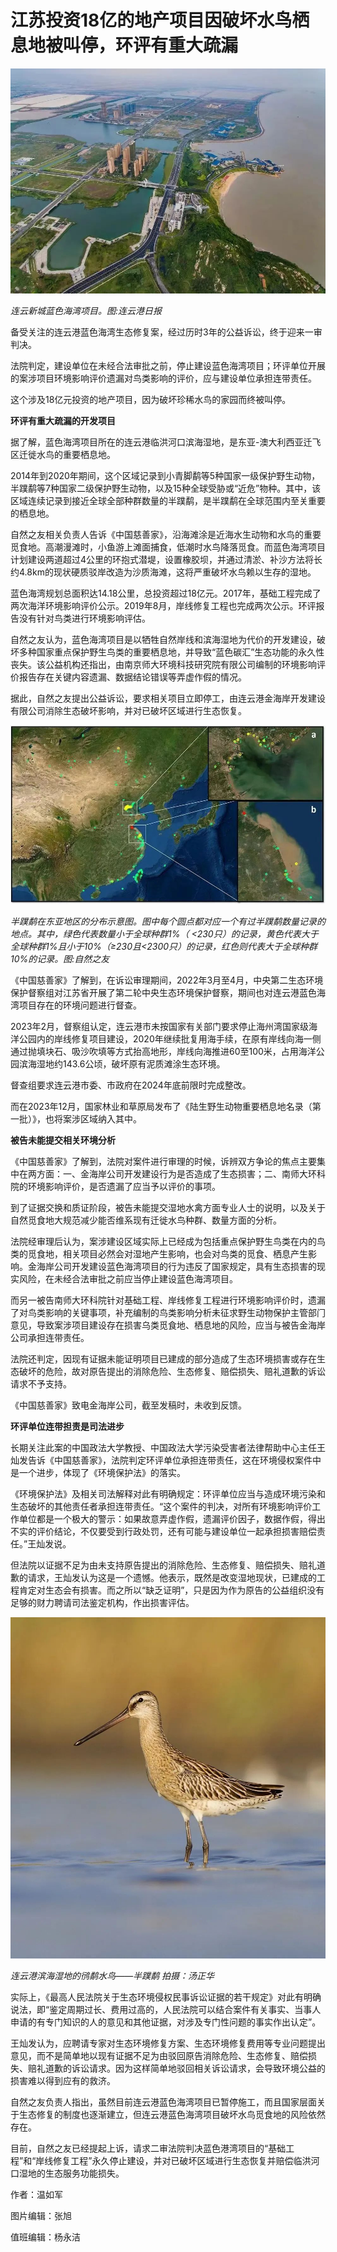 # 江苏投资18亿的地产项目因破坏水鸟栖息地被叫停，环评有重大疏漏

![99566dc4f841216fcc484fde1b391f2c.jpg](https://raw.githubusercontent.com/qqhsx/qqnews_image/main/2024/01/22/江苏投资18亿的地产项目因破坏水鸟栖息地被叫停，环评有重大疏漏/99566dc4f841216fcc484fde1b391f2c.jpg)

_连云新城蓝色海湾项目。图:连云港日报_

备受关注的连云港蓝色海湾生态修复案，经过历时3年的公益诉讼，终于迎来一审判决。

法院判定，建设单位在未经合法审批之前，停止建设蓝色海湾项目；环评单位开展的案涉项目环境影响评价遗漏对鸟类影响的评价，应与建设单位承担连带责任。

这个涉及18亿元投资的地产项目，因为破坏珍稀水鸟的家园而终被叫停。

**环评有重大疏漏的开发项目**

据了解，蓝色海湾项目所在的连云港临洪河口滨海湿地，是东亚-澳大利西亚迁飞区迁徙水鸟的重要栖息地。

2014年到2020年期间，这个区域记录到小青脚鹬等5种国家一级保护野生动物，半蹼鹬等7种国家二级保护野生动物，以及15种全球受胁或“近危”物种。其中，该区域连续记录到接近全球全部种群数量的半蹼鹬，是半蹼鹬在全球范围内至关重要的栖息地。

自然之友相关负责人告诉《中国慈善家》，沿海滩涂是近海水生动物和水鸟的重要觅食地。高潮漫滩时，小鱼游上滩面捕食，低潮时水鸟降落觅食。而蓝色海湾项目计划建设两道超过4公里的环抱式潜堤，设置橡胶坝，并通过清淤、补沙方法将长约4.8km的现状硬质驳岸改造为沙质海滩，这将严重破坏水鸟赖以生存的湿地。

蓝色海湾规划总面积达14.18公里，总投资超过18亿元。2017年，基础工程完成了两次海洋环境影响评价公示。2019年8月，岸线修复工程也完成两次公示。环评报告没有针对鸟类进行环境影响评估。

自然之友认为，蓝色海湾项目是以牺牲自然岸线和滨海湿地为代价的开发建设，破坏多种国家重点保护野生鸟类的重要栖息地，并导致“蓝色碳汇”生态功能的永久性丧失。该公益机构还指出，由南京师大环境科技研究院有限公司编制的环境影响评价报告存在关键内容遗漏、数据结论错误等弄虚作假的情况。

据此，自然之友提出公益诉讼，要求相关项目立即停工，由连云港金海岸开发建设有限公司消除生态破坏影响，并对已破坏区域进行生态恢复。

![74007b7af83ea179101ec9f9fcd0a591.jpg](https://raw.githubusercontent.com/qqhsx/qqnews_image/main/2024/01/22/江苏投资18亿的地产项目因破坏水鸟栖息地被叫停，环评有重大疏漏/74007b7af83ea179101ec9f9fcd0a591.jpg)

_半蹼鹬在东亚地区的分布示意图。图中每个圆点都对应一个有过半蹼鹬数量记录的地点。其中，绿色代表数量小于全球种群1%（
<230只）的记录，黄色代表大于全球种群1%且小于10%（≥230且<2300只）的记录，红色则代表大于全球种群10%的记录。图:自然之友_

《中国慈善家》了解到，在诉讼审理期间，2022年3月至4月，中央第二生态环境保护督察组对江苏省开展了第二轮中央生态环境保护督察，期间也对连云港蓝色海湾项目存在的环境问题进行督查。

2023年2月，督察组认定，连云港市未按国家有关部门要求停止海州湾国家级海洋公园内的岸线修复项目建设，2020年继续批复用海手续，在原有岸线向海一侧通过抛填块石、吸沙吹填等方式抬高地形，岸线向海推进60至100米，占用海洋公园滨海湿地约143.6公顷，破坏原有泥质滩涂生态环境。

督查组要求连云港市委、市政府在2024年底前限时完成整改。

而在2023年12月，国家林业和草原局发布了《陆生野生动物重要栖息地名录（第一批）》，也将案涉区域纳入其中。

**被告未能提交相关环境分析**

《中国慈善家》了解到，法院对案件进行审理的时候，诉辨双方争论的焦点主要集中在两方面：一、金海岸公司开发建设行为是否造成了生态损害；二、南师大环科院的环境影响评价，是否遗漏了应当予以评价的事项。

到了证据交换和质证阶段，被告未能提交湿地水禽方面专业人士的说明，以及关于自然觅食地大规范减少能否维系现有迁徙水鸟种群、数量方面的分析。

法院经审理后认为，案涉建设区域实际上已经成为包括重点保护野生鸟类在内的鸟类的觅食地，相关项目必然会对湿地产生影响，也会对鸟类的觅食、栖息产生影响。金海岸公司开发建设蓝色海湾项目的行为违反了国家规定，具有生态损害的现实⻛险，在未经合法审批之前应当停止建设蓝色海湾项目。

而另一被告南师大环科院针对基础工程、岸线修复工程进行环境影响评价时，遗漏了对⻦类影响的关键事项，补充编制的⻦类影响分析未征求野生动物保护主管部⻔意⻅，导致案涉项目建设存在损害乌类觅⻝地、栖息地的⻛险，应当与被告金海岸公司承担连带责任。

法院还判定，因现有证据未能证明项目已建成的部分造成了生态环境损害或存在生态破坏的危险，故对原告提出的消除危险、生态修复、赔偿损失、赔礼道歉的诉讼请求不予支持。

《中国慈善家》致电金海岸公司，截至发稿时，未收到反馈。

**环评单位连带担责是司法进步**

长期关注此案的中国政法大学教授、中国政法大学污染受害者法律帮助中心主任王灿发告诉《中国慈善家》，法院判定环评单位承担连带责任，这在环境侵权案件中是一个进步，体现了《环境保护法》的落实。

《环境保护法》及相关司法解释对此有明确规定：环评单位应当与造成环境污染和生态破坏的其他责任者承担连带责任。“这个案件的判决，对所有环境影响评价工作单位都是一个极大的警示：如果故意弄虚作假，遗漏评价因子，数据作假，得出不实的评价结论，不仅要受到行政处罚，还有可能与建设单位一起承担损害赔偿责任。”王灿发说。

但法院以证据不足为由未支持原告提出的消除危险、生态修复、赔偿损失、赔礼道歉的请求，王灿发认为这是一个遗憾。他表示，既然是改变湿地现状，已建成的工程肯定对生态会有损害。而之所以“缺乏证明”，只是因为作为原告的公益组织没有足够的财力聘请司法鉴定机构，作出损害评估。

![b48bbaa49cba2ed88672a6e307a0a0fb.jpg](https://raw.githubusercontent.com/qqhsx/qqnews_image/main/2024/01/22/江苏投资18亿的地产项目因破坏水鸟栖息地被叫停，环评有重大疏漏/b48bbaa49cba2ed88672a6e307a0a0fb.jpg)

_连云港滨海湿地的鸻鹬水鸟——半蹼鹬 拍摄：汤正华_

实际上，《最高人民法院关于生态环境侵权民事诉讼证据的若干规定》对此有明确说法，即“鉴定周期过长、费用过高的，人民法院可以结合案件有关事实、当事人申请的有专门知识的人的意见和其他证据，对涉及专门性问题的事实作出认定”。

王灿发认为，应聘请专家对生态环境修复方案、生态环境修复费用等专业问题提出意见，而不是简单地以现有证据不足为由驳回原告消除危险、生态修复、赔偿损失、赔礼道歉的诉讼请求。因为这样简单地驳回相关诉讼请求，会导致环境公益的损害难以得到应有的救济。

自然之友负责人指出，虽然目前连云港蓝色海湾项目已暂停施工，而且国家层面关于生态修复的制度也逐渐建立，但连云港蓝色海湾项目破坏水鸟觅食地的风险依然存在。

目前，自然之友已经提起上诉，请求二审法院判决蓝色港湾项目的“基础工程”和“岸线修复工程”永久停止建设，并对已破坏区域进行生态恢复并赔偿临洪河口湿地的生态服务功能损失。

作者：温如军

图片编辑：张旭

值班编辑：杨永洁

